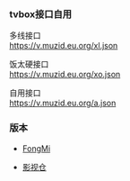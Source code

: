 ### tvbox接口自用

多线接口  
https://v.muzid.eu.org/xl.json

饭太硬接口  
https://v.muzid.eu.org/xo.json

自用接口  
https://v.muzid.eu.org/a.json

### 版本

- [FongMi](https://github.com/FongMi/TV ) 

- [影视仓](https://t.me/tvboxjk) 